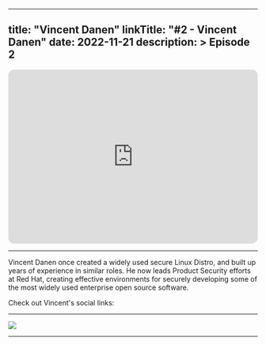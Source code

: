 
---
title: "Vincent Danen"
linkTitle: "#2 - Vincent Danen"
date: 2022-11-21
description: > 
  Episode 2
---

<iframe style="border-radius:12px" src="https://open.spotify.com/embed/episode/5rXvewsYxWbrl8E9zsj6TC?utm_source=generator" width="100%" height="352" frameBorder="0" allowfullscreen="" allow="autoplay; clipboard-write; encrypted-media; fullscreen; picture-in-picture" loading="lazy"></iframe>

---

Vincent Danen once created a widely used secure Linux Distro, and built up years of experience in similar roles. He now leads Product Security efforts at Red Hat, creating effective environments for securely developing some of the most widely used enterprise open source software.

Check out Vincent's social links:

<div class="col-md-6">
    <div class="row">
        <a href="https://linkedin.com/in/vdanen/"><i class="fab fa-linkedin-in" style="font-size: 2rem;margin:10px;"></i></a>
        <a href="https://twitter.com/vdanen"><i class="fab fa-twitter" style="font-size: 2rem;margin:10px;"></i></a>
        <a href="https://annvix.com/"><i class="fab fa-readme" style="font-size: 2rem;margin:10px;"></i></a>
    </div>
</div>

---

<img src="/images/guests/vincent_danen.jpg" max-width="90%">

---